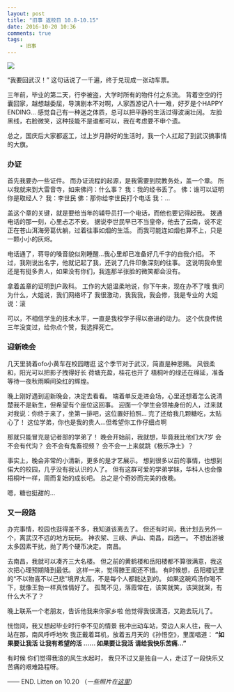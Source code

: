 ```yaml
---
layout: post
title: "旧事 返校日 10.8-10.15"
date: 2016-10-20 10:36
comments: true
tags: 
	- 旧事
---
```


![](/assets/blogImg/diary-13.jpg)

“我要回武汉！”
这句话说了一千遍，终于兑现成一张动车票。

三年前，毕业的第二天，行李被盗，大学时所有的物件付之东流。
背着空空的行囊回家，越想越委屈，导演剧本不对啊，人家西游记八十一难，好歹是个HAPPY ENDING…
感觉自己有一种迷之体质，总可以把平静的生活过得波澜壮阔。
左脸黑线，右脸微笑，这种技能不是谁都可以，我在考虑要不申个遗。

总之，国庆后大家都返工，过上岁月静好的生活时，我一个人扛起了到武汉搞事情的大旗。

<!-- more -->

### 办证

首先我要办一些证件。
而办证流程的起源，是我需要到院教务处，盖一个章。
所以我就来到大雷音寺，如来佛问：什么事？
我：我的经书丢了。
佛：谁可以证明你是取经人？
我：李世民
佛：那你给李世民打个电话
我：…

盖这个章的关键，就是要给当年的辅导员打一个电话，而他也要记得起我。
拨通电话的那一刻，心里忐忑不安。
据说李世民早已不当皇帝，他去了云南，说不定正在苍山洱海旁葛优躺，过着往事如烟的生活。
而我可能连如烟也算不上，只是一颗小小的灰烬。

电话通了，蒋导的嗓音貌似刚睡醒…我心里却已准备好几千字的自我介绍。
不过，我刚说出名字，他就记起了我，还说了几件印象深刻的往事。
这说明我命里还是有挺多贵人，如果没有你们，我连那半张脸的微笑都会没有。

拿着盖章的证明到户政科。
工作的大姐温柔地说，你下午来，现在办不了哦
我问为什么，大姐说，我们网络坏了
我很激动，我我我，我会修，我是专业的
大姐说：滚

可以，不相信学生的技术水平，一直是我校学子得以奋进的动力。
这个优良传统三年没变过，给你点个赞，我选择死亡。

### 迎新晚会

几天里骑着ofo小黄车在校园瞎逛
这个季节对于武汉，简直是种恩赐。
风很柔和，阳光可以把影子拽得好长
荷塘充盈，桂花也开了
梧桐叶的绿还在绵延，准备等待一夜秋雨瞬间染红的辉煌。

晚上刚好遇到迎新晚会，决定去看看。
端着单反走进会场，心里还想着怎么说清楚我不是新生，但希望有个座位这回事。
迎面一个学生会领袖身份的人，过来就对我说：你终于来了，坐第一排吧，这位置好拍照…
完了还给我几颗糖吃，太贴心了！
这位学弟，你也是我的贵人…但希望你工作仔细点啊

那就只能冒充是记者部的学弟了！
晚会开始前，我就想，毕竟我比他们大7岁
会不会有代沟？
会不会有鬼畜视频？
会不会一上来就跳《极乐净土》？

事实上，晚会非常的小清新，更多的是才艺展示。
想到很多以前的事情，也想到偌大的校园，几乎没有我认识的人了。
但有这群可爱的学弟学妹，华科人也会像梧桐叶一样，周而复始的成长吧。
总之是个奇妙而完美的夜晚。

嗯，糖也挺甜的…

### 又一段路

办完事情，校园也逛得差不多，我知道该离去了。
但还有时间，我计划去另外一个，离武汉不远的地方玩玩。
神农架、三峡、庐山、南昌，四选一。
不想出游被太多因素干扰，抛了两个硬币决定。
南昌。

去南昌，我就可以凑齐三大名楼。
但之前的黄鹤楼和岳阳楼都不算很满意，我这次把心理预期降到最低。
这样一来，觉得滕王阁还不错。
有时候想，岳阳楼记里的“不以物喜不以己悲”境界太高，不是每个人都能达到的。
如果这碗鸡汤你喝不下，就像王勃一样真性情好了。
孤鹜不见，落霞常在，该笑就笑，该哭就哭，有什么大不了？

晚上联系一个老朋友，告诉他我来你家乡啦
他觉得我很潇洒，又跑去玩儿了。

恍惚间，我又想起毕业时行李不见的情景
我冲出动车站，旁边人来人往，我一人站在那，南风呼呼地吹
我正戴着耳机，放着五月天的《孙悟空》，里面唱道：
**“如果要让我活
让我有希望的活
……
如果要让我活
请给我快乐苦痛…”**

有时候
你们觉得我浪的风生水起时，
我只不过又是独自一人，走过了一段快乐又苦痛的艰难路程呀。

—— END. Litten on 10.20 （*一些照片在[这里](http://litten.me/gallery/%E8%BF%94%E6%A0%A1%E6%97%A5)*）